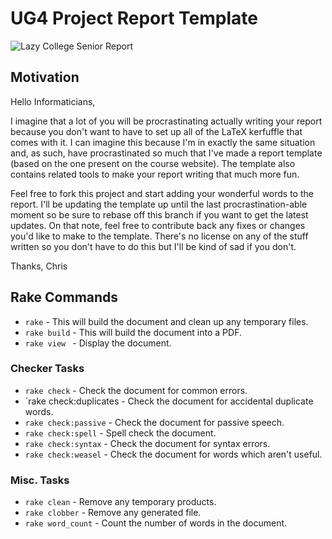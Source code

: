 # UG4 Project Report Template

![Lazy College Senior Report](http://i.qkme.me/35g76w.jpg)

## Motivation

Hello Informaticians,

I imagine that a lot of you will be procrastinating actually writing your report because you don't want to have to set up all of the LaTeX kerfuffle that comes with it. I can imagine this because I'm in exactly the same situation and, as such, have procrastinated so much that I've made a report template (based on the one present on the course website). The template also contains related tools to make your report writing that much more fun.

Feel free to fork this project and start adding your wonderful words to the report. I'll be updating the template up until the last procrastination-able moment so be sure to rebase off this branch if you want to get the latest updates. On that note, feel free to contribute back any fixes or changes you'd like to make to the template. There's no license on any of the stuff written so you don't have to do this but I'll be kind of sad if you don't.

Thanks,
Chris

## Rake Commands

* `rake` - This will build the document and clean up any temporary files.
* `rake build` - This will build the document into a PDF.
* `rake view ` - Display the document.

### Checker Tasks

* `rake check` - Check the document for common errors.
* `rake check:duplicates - Check the document for accidental duplicate words.
* `rake check:passive` - Check the document for passive speech.
* `rake check:spell` - Spell check the document.
* `rake check:syntax` - Check the document for syntax errors.
* `rake check:weasel` - Check the document for words which aren't useful.

### Misc. Tasks

* `rake clean` - Remove any temporary products.
* `rake clobber` - Remove any generated file.
* `rake word_count` - Count the number of words in the document.